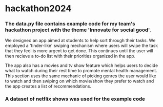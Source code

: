 # hackathon2024

### The data.py file contains example code for my team's hackathon project with the theme 'Innovate for social good'. 

We designed an app aimed at students to help sort through their tasks. We employed a 'tinder-like' swiping mechanism where users will swipe the task that they feel is more urgent to get done. This continues until the user will then recieve a to-do list with their priorities organized in the app. 

The app also has a movies and tv show feature which helps users to decide what to watch during their rest time to promote mental health management. This section uses the same mechanic of picking genres the user would like to watch and then swiping on which movie/show they prefer to watch and the app creates a list of recommendations. 

### A dataset of netflix shows was used for the example code

